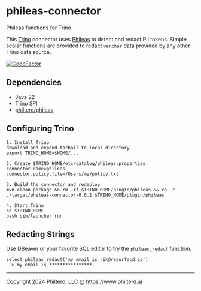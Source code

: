 # phileas-connector
Phileas functions for Trino

This [Trino](https://trino.io) connector uses [Phileas](https://github.com/philterd/phileas) to detect and redact PII tokens.
Simple scalar functions are provided to redact `varchar` data provided by any other Trino data source.

[![CodeFactor](https://www.codefactor.io/repository/github/resurfaceio/phileas-connector/badge)](https://www.codefactor.io/repository/github/resurfaceio/phileas-connector)

## Dependencies

* Java 22
* Trino SPI
* [philterd/phileas](https://github.com/philterd/phileas) 

## Configuring Trino

```
1. Install Trino
download and expand tarball to local directory
export TRINO_HOME=$HOME/...

2. Create $TRINO_HOME/etc/catalog/phileas.properties:
connector.name=phileas
connector.policy.file=/Users/me/policy.txt

3. Build the connector and redeploy
mvn clean package && rm -rf $TRINO_HOME/plugin/phileas && cp -r ./target/phileas-connector-0.0.1 $TRINO_HOME/plugin/phileas

4. Start Trino
cd $TRINO_HOME
bash bin/launcher run
```

## Redacting Strings

Use DBeaver or your favorite SQL editor to try the `phileas_redact` function.

```
select phileas_redact('my email is rik@resurfacd.io')
--> my email is ****************
```

---
Copyright 2024 Philterd, LLC @ https://www.philterd.ai